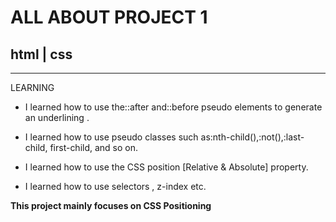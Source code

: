   # ALL ABOUT **PROJECT 1**
  ## html | css

---
LEARNING
- I learned how to use the::after and::before pseudo elements to generate an underlining .

- I learned how to use pseudo classes such as:nth-child(),:not(),:last-child, first-child, and so on.

- I learned how to use the CSS position [Relative & Absolute] property.

- I learned how to use selectors , z-index etc.

 **This project mainly focuses on CSS Positioning**
 